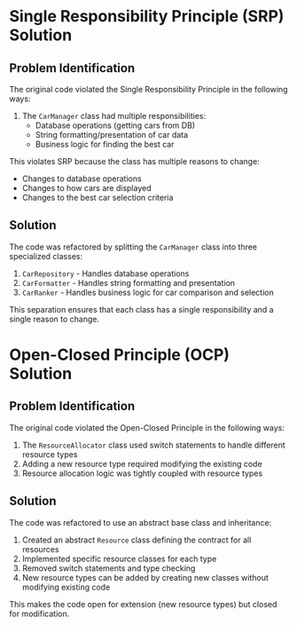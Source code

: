 # Single Responsibility Principle (SRP) Solution

## Problem Identification
The original code violated the Single Responsibility Principle in the following ways:

1. The `CarManager` class had multiple responsibilities:
   - Database operations (getting cars from DB)
   - String formatting/presentation of car data
   - Business logic for finding the best car

This violates SRP because the class has multiple reasons to change:
- Changes to database operations
- Changes to how cars are displayed
- Changes to the best car selection criteria

## Solution
The code was refactored by splitting the `CarManager` class into three specialized classes:

1. `CarRepository` - Handles database operations
2. `CarFormatter` - Handles string formatting and presentation
3. `CarRanker` - Handles business logic for car comparison and selection

This separation ensures that each class has a single responsibility and a single reason to change.

# Open-Closed Principle (OCP) Solution

## Problem Identification
The original code violated the Open-Closed Principle in the following ways:

1. The `ResourceAllocator` class used switch statements to handle different resource types
2. Adding a new resource type required modifying the existing code
3. Resource allocation logic was tightly coupled with resource types

## Solution
The code was refactored to use an abstract base class and inheritance:

1. Created an abstract `Resource` class defining the contract for all resources
2. Implemented specific resource classes for each type
3. Removed switch statements and type checking
4. New resource types can be added by creating new classes without modifying existing code

This makes the code open for extension (new resource types) but closed for modification.

